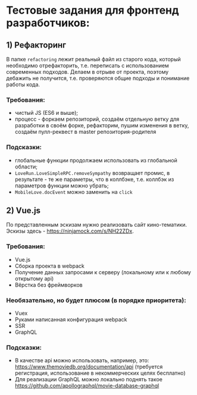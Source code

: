 # Тестовые задания для фронтенд разработчиков:

## 1) Рефакторинг
В папке `refactoring` лежит реальный файл из старого кода, который необходимо отрефакторить, т.е. переписать с использованием современных подходов. Делаем в отрыве от проекта, поэтому дебажить не получится, т.е. проверяются общие подходы и понимание работы кода.

### Требования:
- чистый JS (ES6 и выше);
- процесс - форкаем репозиторий, создаём отдельную ветку для разработки в своём форке, рефакторим, пушим изменения в ветку, создаём пулл-реквест в master репозитория-родителя

### Подсказки:
- глобальные функции продолжаем использовать из глобальной области;
- `LoveRun.LoveSimpleRPC.removeSympathy` возвращает промис, в результате - те же параметры, что в коллбэке, т.е. коллбэк из параметров функции можно убрать;
- `MobileLove.docEvent` можно заменить на `click`

## 2) Vue.js

По представленным эскизам нужно реализовать сайт кино-тематики. Эскизы здесь - <https://ninjamock.com/s/NH22ZDx>.

### Требования:
- Vue.js
- Сборка проекта в webpack
- Получение данных запросами к серверу (локальному или к любому открытому api)
- Вёрстка без фреймворков

### Необязательно, но будет плюсом (в порядке приоритета):
- Vuex
- Руками написанная конфигурация webpack
- SSR
- GraphQL

### Подсказки:
- В качестве api можно использовать, например, это: <https://www.themoviedb.org/documentation/api> (требуется регистрация, использование в некоммерческих целях бесплатно)
- Для реализации GraphQL можно локально поднять такое <https://github.com/apollographql/movie-database-graphql>
